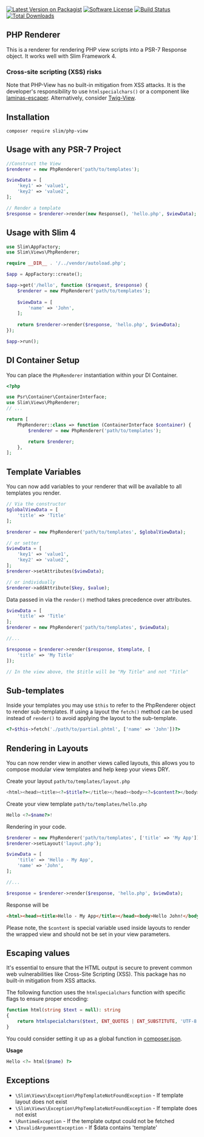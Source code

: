 
[![Latest Version on Packagist](https://img.shields.io/github/release/slimphp/php-view.svg)](https://packagist.org/packages/slim/PHP-View)
[![Software License](https://img.shields.io/badge/license-MIT-brightgreen.svg)](LICENSE.md)
[![Build Status](https://github.com/slimphp/PHP-View/actions/workflows/tests.yml/badge.svg?branch=3.x)](https://github.com/slimphp/PHP-View/actions)
[![Total Downloads](https://img.shields.io/packagist/dt/slim/PHP-View.svg)](https://packagist.org/packages/slim/PHP-View/stats)


## PHP Renderer

This is a renderer for rendering PHP view scripts into a PSR-7 Response object. It works well with Slim Framework 4.


### Cross-site scripting (XSS) risks

Note that PHP-View has no built-in mitigation from XSS attacks. 
It is the developer's responsibility to use `htmlspecialchars()` 
or a component like [laminas-escaper](https://github.com/laminas/laminas-escaper). Alternatively, consider  [Twig-View](https://github.com/slimphp/Twig-View).

## Installation

```
composer require slim/php-view
```

## Usage with any PSR-7 Project

```php
//Construct the View
$renderer = new PhpRenderer('path/to/templates');

$viewData = [
    'key1' => 'value1',
    'key2' => 'value2',
];

// Render a template
$response = $renderer->render(new Response(), 'hello.php', $viewData);
```

## Usage with Slim 4

```php
use Slim\AppFactory;
use Slim\Views\PhpRenderer;

require __DIR__ . '/../vendor/autoload.php';

$app = AppFactory::create();

$app->get('/hello', function ($request, $response) {
    $renderer = new PhpRenderer('path/to/templates');
    
    $viewData = [
        'name' => 'John',
    ];
    
    return $renderer->render($response, 'hello.php', $viewData);
});

$app->run();
```

## DI Container Setup

You can place the `PhpRenderer` instantiation within your DI Container.

```php
<?php

use Psr\Container\ContainerInterface;
use Slim\Views\PhpRenderer;
// ...

return [
    PhpRenderer::class => function (ContainerInterface $container) {
        $renderer = new PhpRenderer('path/to/templates');

        return $renderer;
    },
];

```

## Template Variables

You can now add variables to your renderer that will be available to all templates you render.

```php
// Via the constructor
$globalViewData = [
    'title' => 'Title'
];

$renderer = new PhpRenderer('path/to/templates', $globalViewData);

// or setter
$viewData = [
    'key1' => 'value1',
    'key2' => 'value2',
];
$renderer->setAttributes($viewData);

// or individually
$renderer->addAttribute($key, $value);
```

Data passed in via the `render()` method takes precedence over attributes.

```php
$viewData = [
    'title' => 'Title'
];
$renderer = new PhpRenderer('path/to/templates', $viewData);

//...

$response = $renderer->render($response, $template, [
    'title' => 'My Title'
]);

// In the view above, the $title will be "My Title" and not "Title"
```

## Sub-templates

Inside your templates you may use `$this` to refer to the PhpRenderer object to render sub-templates. 
If using a layout the `fetch()` method can be used instead of `render()` to avoid applying the layout to the sub-template.

```php
<?=$this->fetch('./path/to/partial.phtml', ['name' => 'John'])?>
```

## Rendering in Layouts

You can now render view in another views called layouts, 
this allows you to compose modular view templates
and help keep your views DRY.

Create your layout `path/to/templates/layout.php`

```php
<html><head><title><?=$title?></title></head><body><?=$content?></body></html>
```

Create your view template `path/to/templates/hello.php`

```php
Hello <?=$name?>!
```

Rendering in your code.

```php
$renderer = new PhpRenderer('path/to/templates', ['title' => 'My App']);
$renderer->setLayout('layout.php');

$viewData = [
    'title' => 'Hello - My App',
    'name' => 'John',
];

//...

$response = $renderer->render($response, 'hello.php', $viewData);
```

Response will be

```html
<html><head><title>Hello - My App</title></head><body>Hello John!</body></html>
```

Please note, the `$content` is special variable used inside layouts 
to render the wrapped view and should not be set in your view parameters.

## Escaping values

It's essential to ensure that the HTML output is secure to 
prevent common web vulnerabilities like Cross-Site Scripting (XSS).
This package has no built-in mitigation from XSS attacks.

The following function uses the `htmlspecialchars` function 
with specific flags to ensure proper encoding:

```php
function html(string $text = null): string
{
    return htmlspecialchars($text, ENT_QUOTES | ENT_SUBSTITUTE, 'UTF-8');
}
```

You could consider setting it up as a global function in [composer.json](https://getcomposer.org/doc/04-schema.md#files).

**Usage**

```php
Hello <?= html($name) ?>
```

## Exceptions

* `\Slim\Views\Exception\PhpTemplateNotFoundException` - If template layout does not exist
* `\Slim\Views\Exception\PhpTemplateNotFoundException` - If template does not exist
* `\RuntimeException` - If the template output could not be fetched
* `\InvalidArgumentException` - If $data contains 'template'
